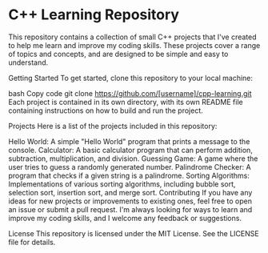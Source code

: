 # C++ Learning Repository
This repository contains a collection of small C++ projects that I've created to help me learn and improve my coding skills. These projects cover a range of topics and concepts, and are designed to be simple and easy to understand.

Getting Started
To get started, clone this repository to your local machine:

bash
Copy code
git clone https://github.com/[username]/cpp-learning.git
Each project is contained in its own directory, with its own README file containing instructions on how to build and run the project.

Projects
Here is a list of the projects included in this repository:

Hello World: A simple "Hello World" program that prints a message to the console.
Calculator: A basic calculator program that can perform addition, subtraction, multiplication, and division.
Guessing Game: A game where the user tries to guess a randomly generated number.
Palindrome Checker: A program that checks if a given string is a palindrome.
Sorting Algorithms: Implementations of various sorting algorithms, including bubble sort, selection sort, insertion sort, and merge sort.
Contributing
If you have any ideas for new projects or improvements to existing ones, feel free to open an issue or submit a pull request. I'm always looking for ways to learn and improve my coding skills, and I welcome any feedback or suggestions.

License
This repository is licensed under the MIT License. See the LICENSE file for details.
